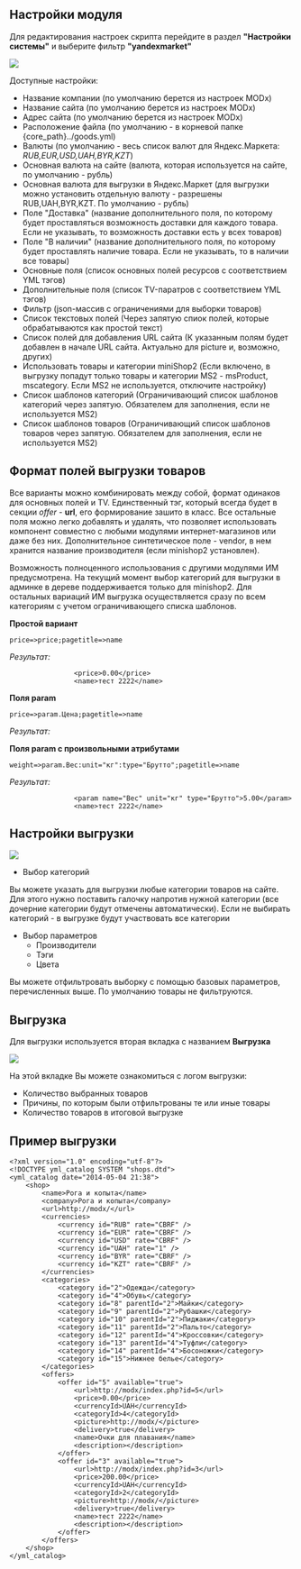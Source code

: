 ## Настройки модуля
Для редактирования настроек скрипта перейдите в раздел **"Настройки системы"** и выберите фильтр **"yandexmarket"**

[![](https://file.modx.pro/files/c/5/d/c5d2374dd38b264392a122a128cd866as.jpg)](https://file.modx.pro/files/c/5/d/c5d2374dd38b264392a122a128cd866a.png)

Доступные настройки:

* Название компании (по умолчанию берется из настроек MODx)
* Название сайта (по умолчанию берется из настроек MODx)
* Адрес сайта (по умолчанию берется из настроек MODx)
* Расположение файла (по умолчанию - в корневой папке {core_path}../goods.yml)
* Валюты (по умолчанию - весь список валют для Яндекс.Маркета: _RUB,EUR,USD,UAH,BYR,KZT_)
* Основная валюта на сайте (валюта, которая используется на сайте, по умолчанию - рубль)
* Основная валюта для выгрузки в Яндекс.Маркет (для выгрузки можно установить отдельную валюту - разрешены RUB,UAH,BYR,KZT. По умолчанию - рубль)
* Поле "Доставка" (название дополнительного поля, по которому будет проставляться возможность доставки для каждого товара. Если не указывать, то возможность доставки есть у всех товаров)
* Поле "В наличии" (название дополнительного поля, по которому будет проставлять наличие товара. Если не указывать, то в наличии все товары)
* Основные поля (список основных полей ресурсов с соответствием YML тэгов)
* Дополнительные поля (список TV-паратров с соответствием YML тэгов)
* Фильтр (json-массив с ограничениями для выборки товаров)
* Список текстовых полей (Через запятую спиок полей, которые обрабатываются как простой текст)
* Список полей для добавления URL сайта (К указанным полям будет добавлен в начале URL сайта. Актуально для picture и, возможно, других)
* Использовать товары и категории miniShop2 (Если включено, в выгрузку попадут только товары и категории MS2 - msProduct, mscategory. Если MS2 не используется, отключите настройку)
* Список шаблонов категорий (Ограничивающий список шаблонов категорий через запятую. Обязателем для заполнения, если не используется MS2)
* Список шаблонов товаров (Ограничивающий список шаблонов товаров через запятую. Обязателем для заполнения, если не используется MS2)

## Формат полей выгрузки товаров

Все варианты можно комбинировать между собой, формат одинаков для основных полей и TV. Единственный тэг, который всегда будет в секции *offer* - **url**, его формирование зашито в класс. Все остальные поля можно легко добавлять и удалять, что позволяет использовать компонент совместно с любыми модулями интернет-магазинов или даже без них. Дополнительное синтетическое поле - vendor, в нем хранится название производителя (если minishop2 установлен).

Возможность полноценного использования с другими модулями ИМ предусмотрена. На текущий момент выбор категорий для выгрузки в админке в дереве поддерживается только для minishop2. Для остальных вариаций ИМ выгрузка осуществляется сразу по всем категориям с учетом ограничивающего списка шаблонов.

                                     
**Простой вариант**

`price=>price;pagetitle=>name`

*Результат:*
```
				<price>0.00</price>
				<name>тест 2222</name>
```

**Поля param** 

`price=>param.Цена;pagetitle=>name`

*Результат:*


**Поля param с произвольными атрибутами**

`weight=>param.Вес:unit="кг":type="Брутто";pagetitle=>name`

*Результат:*
```
				<param name="Вес" unit="кг" type="Брутто">5.00</param>
				<name>тест 2222</name>
```


## Настройки выгрузки

[![](https://file.modx.pro/files/4/d/f/4df80ac0b6e556e50a9eae353716c55cs.jpg)](https://file.modx.pro/files/4/d/f/4df80ac0b6e556e50a9eae353716c55c.png)

* Выбор категорий

Вы можете указать для выгрузки любые категории товаров на сайте. Для этого нужно поставить галочку напротив нужной категории (все дочерние категории будут отмечены автоматически). Если не выбирать категорий - в выгрузке будут участвовать все категории

* Выбор параметров
    * Производители
    * Тэги
    * Цвета

Вы можете отфильтровать выборку с помощью базовых параметров, перечисленных выше. По умолчанию товары не фильтруются.

## Выгрузка
Для выгрузки используется вторая вкладка с названием **Выгрузка**

[![](https://file.modx.pro/files/b/d/2/bd26231a09d3b60691db2ddabe460b39s.jpg)](https://file.modx.pro/files/b/d/2/bd26231a09d3b60691db2ddabe460b39.png)

На этой вкладке Вы можете ознакомиться с логом выгрузки:

* Количество выбранных товаров
* Причины, по которым были отфильтрованы те или иные товары
* Количество товаров в итоговой выгрузке

## Пример выгрузки
```
<?xml version="1.0" encoding="utf-8"?>
<!DOCTYPE yml_catalog SYSTEM "shops.dtd">
<yml_catalog date="2014-05-04 21:38">
    <shop>
		<name>Рога и копыта</name>
		<company>Рога и копыта</company>
		<url>http://modx/</url>
		<currencies>
			<currency id="RUB" rate="CBRF" />
			<currency id="EUR" rate="CBRF" />
			<currency id="USD" rate="CBRF" />
			<currency id="UAH" rate="1" />
			<currency id="BYR" rate="CBRF" />
			<currency id="KZT" rate="CBRF" />
		</currencies>
		<categories>
			<category id="2">Одежда</category>
			<category id="4">Обувь</category>
			<category id="8" parentId="2">Майки</category>
			<category id="9" parentId="2">Рубашки</category>
			<category id="10" parentId="2">Пиджаки</category>
			<category id="11" parentId="2">Пальто</category>
			<category id="12" parentId="4">Кроссовки</category>
			<category id="13" parentId="4">Туфли</category>
			<category id="14" parentId="4">Босоножки</category>
			<category id="15">Нижнее белье</category>
		</categories>
		<offers>
			<offer id="5" available="true">
				<url>http://modx/index.php?id=5</url>
				<price>0.00</price>
				<currencyId>UAH</currencyId>
				<categoryId>4</categoryId>
				<picture>http://modx/</picture>
				<delivery>true</delivery>
				<name>Очки для плавания</name>
				<description></description>
			</offer>
			<offer id="3" available="true">
				<url>http://modx/index.php?id=3</url>
				<price>200.00</price>
				<currencyId>UAH</currencyId>
				<categoryId>2</categoryId>
				<picture>http://modx/</picture>
				<delivery>true</delivery>
				<name>тест 2222</name>
				<description></description>
			</offer>
		</offers>
	</shop>
</yml_catalog>
```
